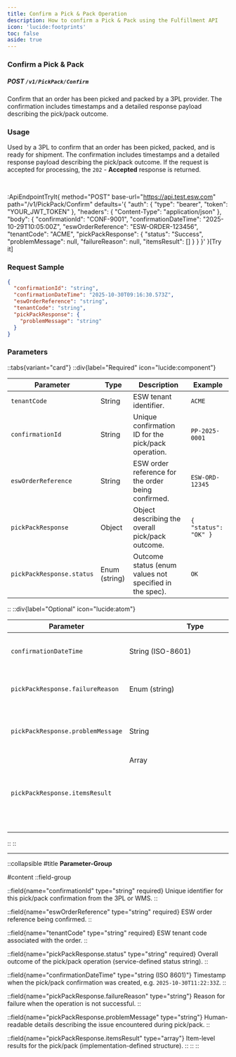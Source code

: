 ```yaml
---
title: Confirm a Pick & Pack Operation
description: How to confirm a Pick & Pack using the Fulfillment API
icon: 'lucide:footprints'
toc: false
aside: true
---
```


### Confirm a Pick & Pack

##### <span class="inline-block px-2 py-0.5 rounded bg-green-100 text-green-700 text-lg font-semibold font-mono font-bold">POST</span> `/v1/PickPack/Confirm`

Confirm that an order has been picked and packed by a 3PL provider. The confirmation includes timestamps and a detailed response payload describing the pick/pack outcome.

### Usage

Used by a 3PL to confirm that an order has been picked, packed, and is ready for shipment. The confirmation includes timestamps and a detailed response payload describing the pick/pack outcome. If the request is accepted for processing, the `202` - **Accepted** response is returned.

<br>

:ApiEndpointTryIt{
  method="POST"
  base-url="https://api.test.esw.com"
  path="/v1/PickPack/Confirm"
  defaults='{
    "auth": { "type": "bearer", "token": "YOUR_JWT_TOKEN" },
    "headers": { "Content-Type": "application/json" },
    "body": {
      "confirmationId": "CONF-9001",
      "confirmationDateTime": "2025-10-29T10:05:00Z",
      "eswOrderReference": "ESW-ORDER-123456",
      "tenantCode": "ACME",
      "pickPackResponse": {
        "status": "Success",
        "problemMessage": null,
        "failureReason": null,
        "itemsResult": []
      }
    }
  }'
}[Try it]


### Request Sample

```json [Request Sample] height=150 collapse
{
  "confirmationId": "string",
  "confirmationDateTime": "2025-10-30T09:16:30.573Z",
  "eswOrderReference": "string",
  "tenantCode": "string",
  "pickPackResponse": {
    "problemMessage": "string"
  }
}
```	



### Parameters  

::tabs{variant="card"}
  ::div{label="Required" icon="lucide:component"}

  | Parameter                           | Type               | Description                                                                  | Example               |
  |-------------------------------------|--------------------|------------------------------------------------------------------------------|-----------------------|
  | `tenantCode`                        | String             | ESW tenant identifier.                                                       | `ACME`                |
  | `confirmationId`                    | String             | Unique confirmation ID for the pick/pack operation.                          | `PP-2025-0001`        |
  | `eswOrderReference`                 | String             | ESW order reference for the order being confirmed.                           | `ESW-ORD-12345`       |
  | `pickPackResponse`                  | Object             | Object describing the overall pick/pack outcome.                             | `{ "status": "OK" }`  |
  | `pickPackResponse.status`           | Enum (string)      | Outcome status (enum values not specified in the spec).                      | `OK`                  |
  ::
  ::div{label="Optional" icon="lucide:atom"}

  | Parameter                           | Type               | Description                                                                  | Example                      |
  |-------------------------------------|--------------------|------------------------------------------------------------------------------|------------------------------|
  | `confirmationDateTime`              | String (ISO-8601)  | Timestamp when the confirmation was created.                                 | `2025-10-30T09:15:00Z`       |
  | `pickPackResponse.failureReason`    | Enum (string)      | Failure reason code (enum not specified in the spec).                        | `OUT_OF_STOCK`               |
  | `pickPackResponse.problemMessage`   | String             | Human-readable explanation of the failure/problem.                           | `Item ABC not found in bin.` |
  | `pickPackResponse.itemsResult`      | Array<object>      | Line-level results for items (shape not specified in the spec).              | `[...]`                      |
  ::
::

---

::collapsible
#title
**Parameter-Group**

#content
::field-group

  ::field{name="confirmationId" type="string" required}
  Unique identifier for this pick/pack confirmation from the 3PL or WMS.
  ::

  ::field{name="eswOrderReference" type="string" required}
  ESW order reference being confirmed.
  ::

  ::field{name="tenantCode" type="string" required}
  ESW tenant code associated with the order.
  ::

  ::field{name="pickPackResponse.status" type="string" required}
  Overall outcome of the pick/pack operation (service-defined status string).
  ::

  ::field{name="confirmationDateTime" type="string (ISO 8601)"}
  Timestamp when the pick/pack confirmation was created, e.g. `2025-10-30T11:22:33Z`.
  ::

  ::field{name="pickPackResponse.failureReason" type="string"}
  Reason for failure when the operation is not successful.
  ::

  ::field{name="pickPackResponse.problemMessage" type="string"}
  Human-readable details describing the issue encountered during pick/pack.
  ::

  ::field{name="pickPackResponse.itemsResult" type="array"}
  Item-level results for the pick/pack (implementation-defined structure).
  ::
::
::